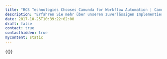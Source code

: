 ```yaml
---
title: "RCS Technologies Chooses Camunda for Workflow Automation | Camunda BPM"
description: "Erfahren Sie mehr über unseren zuverlässigen Implementierungspartner RCS Technologies. Camunda ist der Marktführer für Workflow-Automatisierung und Geschäftsprozessmanagement. Holen Sie sich heute Ihre 30-Tage-Testversion."
date: 2017-10-25T10:39:22+02:00
draft: false
contact: true
contacthidden: true
mycontent: static
---
```

{{<partner-single
company="RCS Technologies"
type="si"
website="http://rcssoft.com"
countrycode="IN"
city="Bangalore"
description=""
siregion="apac"
level="basic"
logo="//images.ctfassets.net/vpidbgnakfvf/20QtoNR2TaoSiCAKIiiSw4/038a2be100a0fa2c11b5e506c6c853b9/RCSTechnologies.png">}}